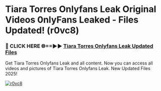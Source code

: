 # Tiara Torres Onlyfans Leak Original Videos 0nlyFans Leaked - Files Updated! (r0vc8)

<h3>🔴 CLICK HERE 🌐==►► <a href="https://tinyurl.com/ms9xzufz" rel="nofollow">Tiara Torres Onlyfans Leak Updated Files</a></h3>

Get Tiara Torres Onlyfans Leak and all content. Now you can access all videos and pictures of Tiara Torres Onlyfans Leak. New Updated Files 2025!

[![r0vc8](https://i.imgur.com/ppqm5kG.gif)](https://tinyurl.com/ms9xzufz)
